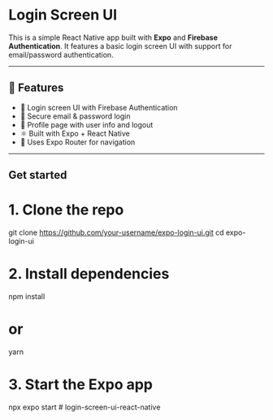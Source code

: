 # Login Screen UI

This is a simple React Native app built with **Expo** and **Firebase Authentication**. It features a basic login screen UI with support for email/password authentication.

---

## 📱 Features

- 📲 Login screen UI with Firebase Authentication
- 🔐 Secure email & password login
- 👤 Profile page with user info and logout
- ⚛️ Built with Expo + React Native
- 🚀 Uses Expo Router for navigation

---

## Get started

# 1. Clone the repo
git clone https://github.com/your-username/expo-login-ui.git
cd expo-login-ui

# 2. Install dependencies
npm install
# or
yarn

# 3. Start the Expo app
npx expo start
#   l o g i n - s c r e e n - u i - r e a c t - n a t i v e  
 